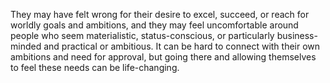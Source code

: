 They may have felt wrong for their desire to excel, succeed, or reach for worldly goals and ambitions, and they may feel uncomfortable around people who seem materialistic, status-conscious, or particularly business-minded and practical or ambitious. It can be hard to connect with their own ambitions and need for approval, but going there and allowing themselves to feel these needs can be life-changing.